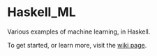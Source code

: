 # Haskell_ML

Various examples of machine learning, in Haskell.

To get started, or learn more, visit the [wiki page]( https://github.com/capn-freako/Haskell_ML/wiki).


